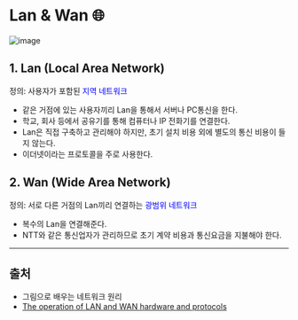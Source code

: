 # Lan & Wan :globe_with_meridians:
![image](https://www.open.edu/openlearncreate/pluginfile.php/259785/mod_oucontent/oucontent/35343/4d74da75/dc44f95b/cn_white_fig1.jpg)
## 1. Lan (Local Area Network)
정의: 사용자가 포함된 <span style="color: blue">지역 네트워크</span>

* 같은 거점에 있는 사용자끼리 Lan을 통해서 서버나 PC통신을 한다.
* 학교, 회사 등에서 공유기를 통해 컴퓨터나 IP 전화기를 연결한다.
* Lan은 직접 구축하고 관리해야 하지만, 초기 설치 비용 외에 별도의 통신 비용이 들지 않는다.
* 이더넷이라는 프로토콜을 주로 사용한다.


## 2. Wan (Wide Area Network)
정의: 서로 다른 거점의 Lan끼리 연결하는 <span style="color: blue">광범위 네트워크</span>

* 복수의 Lan을 연결해준다.
* NTT와 같은 통신업자가 관리하므로 초기 계약 비용과 통신요금을 지불해야 한다.

---


## 출처
* 그림으로 배우는 네트워크 원리
* [The operation of LAN and WAN hardware and protocols](https://www.open.edu/openlearncreate/mod/oucontent/view.php?id=130530&printable=1)




